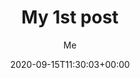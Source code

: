 ---
title: "My 1st post"
date: 2020-09-15T11:30:03+00:00
weight: 1
# aliases: ["/first"]
# tags: ["first"]
author: "Me"
# author: ["Me", "You"] # multiple authors
showToc: false
TocOpen: false
draft: false
hidemeta: false
disableShare: false
cover:
    image: "<image path/url>"
    alt: "<alt text>"
    caption: "<text>"
    relative: false
comments: false
---